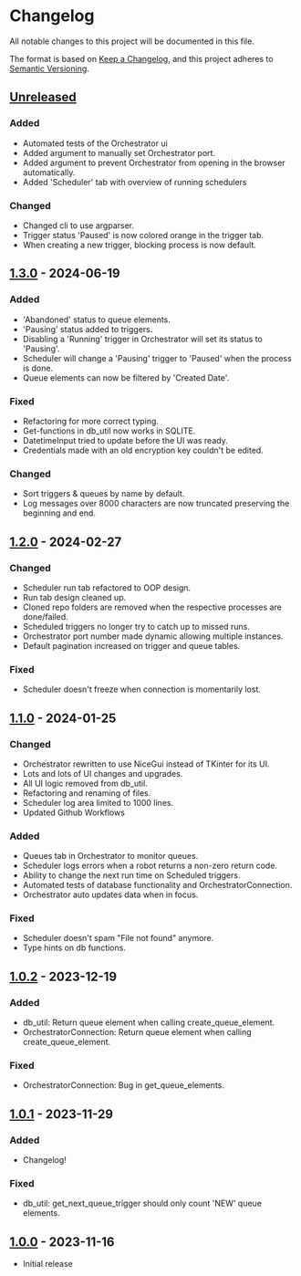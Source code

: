 # Changelog

All notable changes to this project will be documented in this file.

The format is based on [Keep a Changelog](https://keepachangelog.com/en/1.0.0/),
and this project adheres to [Semantic Versioning](https://semver.org/spec/v2.0.0.html).

## [Unreleased]


### Added

- Automated tests of the Orchestrator ui
- Added argument to manually set Orchestrator port.
- Added argument to prevent Orchestrator from opening in the browser automatically.
- Added 'Scheduler' tab with overview of running schedulers

### Changed

- Changed cli to use argparser.
- Trigger status 'Paused' is now colored orange in the trigger tab.
- When creating a new trigger, blocking process is now default.

## [1.3.0] - 2024-06-19

### Added

- 'Abandoned' status to queue elements.
- 'Pausing' status added to triggers.
- Disabling a 'Running' trigger in Orchestrator will set its status to 'Pausing'.
- Scheduler will change a 'Pausing' trigger to 'Paused' when the process is done.
- Queue elements can now be filtered by 'Created Date'.

### Fixed

- Refactoring for more correct typing.
- Get-functions in db_util now works in SQLITE.
- DatetimeInput tried to update before the UI was ready.
- Credentials made with an old encryption key couldn't be edited.

### Changed

- Sort triggers & queues by name by default.
- Log messages over 8000 characters are now truncated preserving the beginning and end.

## [1.2.0] - 2024-02-27

### Changed

- Scheduler run tab refactored to OOP design.
- Run tab design cleaned up.
- Cloned repo folders are removed when the respective processes are done/failed.
- Scheduled triggers no longer try to catch up to missed runs.
- Orchestrator port number made dynamic allowing multiple instances.
- Default pagination increased on trigger and queue tables.

### Fixed

- Scheduler doesn't freeze when connection is momentarily lost.

## [1.1.0] - 2024-01-25

### Changed

- Orchestrator rewritten to use NiceGui instead of TKinter for its UI.
- Lots and lots of UI changes and upgrades.
- All UI logic removed from db_util.
- Refactoring and renaming of files.
- Scheduler log area limited to 1000 lines.
- Updated Github Workflows

### Added

- Queues tab in Orchestrator to monitor queues.
- Scheduler logs errors when a robot returns a non-zero return code.
- Ability to change the next run time on Scheduled triggers.
- Automated tests of database functionality and OrchestratorConnection.
- Orchestrator auto updates data when in focus.


### Fixed

- Scheduler doesn't spam "File not found" anymore.
- Type hints on db functions.


## [1.0.2] - 2023-12-19

### Added

- db_util: Return queue element when calling create_queue_element.
- OrchestratorConnection: Return queue element when calling create_queue_element.

### Fixed

- OrchestratorConnection: Bug in get_queue_elements.

## [1.0.1] - 2023-11-29

### Added

- Changelog!

### Fixed

- db_util: get_next_queue_trigger should only count 'NEW' queue elements.

## [1.0.0] - 2023-11-16

- Initial release

[Unreleased]: https://github.com/itk-dev-rpa/OpenOrchestrator/compare/1.3.0...HEAD
[1.3.0]: https://github.com/itk-dev-rpa/OpenOrchestrator/releases/tag/1.3.0
[1.2.0]: https://github.com/itk-dev-rpa/OpenOrchestrator/releases/tag/1.2.0
[1.1.0]: https://github.com/itk-dev-rpa/OpenOrchestrator/releases/tag/1.1.0
[1.0.2]: https://github.com/itk-dev-rpa/OpenOrchestrator/releases/tag/1.0.2
[1.0.1]: https://github.com/itk-dev-rpa/OpenOrchestrator/releases/tag/1.0.1
[1.0.0]: https://github.com/itk-dev-rpa/OpenOrchestrator/releases/tag/1.0.0

